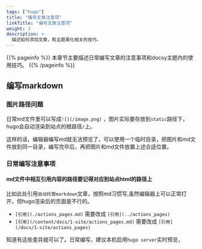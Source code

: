 ```yaml
---
tags: ["hugo"]
title: "编写文章注意项"
linkTitle: "编写文章注意项"
weight: 3
description: >
  描述如何添加文章，和主题美化相关的技巧。
---
```


{{% pageinfo %}}
本章节主要描述日常编写文章的注意事项和docsy主题内的使用技巧。
{{% /pageinfo %}}


## 编写markdown

### 图片路径问题

日常md文件里可以写成`![](/image.png)` ，图片实际要存放到`static`路径下，hugo会自动渲染到站点的根路径`/`上。

这样的话，编辑器编写md就无法预览了，可以使用一个临时目录，把图片和md文件放到同一目录，编写完毕后，再把图片和md文件放置上述合适位置。

### 日常编写注意事项

#### md文件中相互引用内容的路径要记得对应到站点html的路径上

比如此处引用`自动托管markdown`文章，按照md习惯写,虽然编辑器上可以正常打开，但hugo渲染后的页面是不行的。
- `[引用](./actions_pages.md)` 需要改成 `[引用](../actions_pages)`
- `[引用](/content/docs/1-site/actions_pages.md)` 需要改成 `[引用](/docs/1-site/actions_pages)`

知道有这些差异就可以了。日常编写，建议本机启用`hugo server`实时预览，
